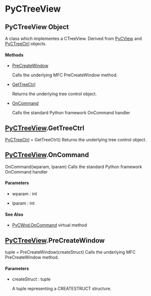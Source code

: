# PyCTreeView


## PyCTreeView Object

A class which implementes a CTreeView\.  Derived from [PyCView](PyCView.md) and [PyCTreeCtrl](PyCTreeCtrl.md) objects\.

#### Methods

  - [PreCreateWindow](PyCTreeView.md#pyctreeviewprecreatewindow)

    Calls the underlying MFC PreCreateWindow method\.&nbsp;

  - [GetTreeCtrl](PyCTreeView.md#pyctreeviewgettreectrl)

    Returns the underlying tree control object\.&nbsp;

  - [OnCommand](PyCTreeView.md#pyctreeviewoncommand)

    Calls the standard Python framework OnCommand handler&nbsp;




## [PyCTreeView](PyCTreeView.md#pyctreeview)\.GetTreeCtrl

[PyCTreeCtrl](PyCTreeCtrl.md) = GetTreeCtrl\(\)
Returns the underlying tree control object\.


## [PyCTreeView](PyCTreeView.md#pyctreeview)\.OnCommand

OnCommand\(wparam, lparam\)
Calls the standard Python framework OnCommand handler

#### Parameters

  - wparam : int

    

  - lparam : int

    

#### See Also

  - [PyCWnd\.OnCommand](PyCWnd.md#pycwndoncommand_virtual) virtual method


## [PyCTreeView](PyCTreeView.md#pyctreeview)\.PreCreateWindow

tuple = PreCreateWindow\(createStruct\)
Calls the underlying MFC PreCreateWindow method\.

#### Parameters

  - createStruct : tuple

    A tuple representing a CREATESTRUCT structure\.